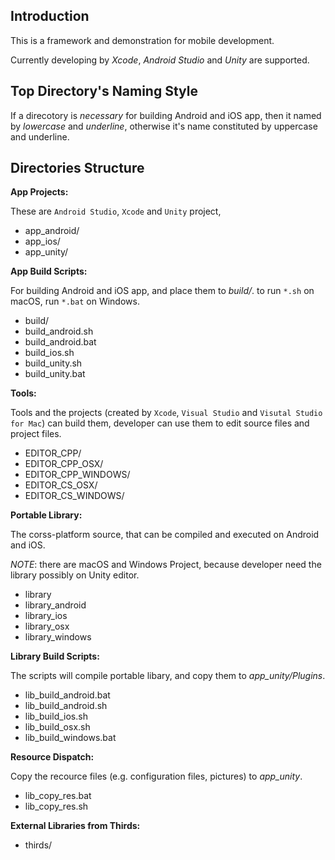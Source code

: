 ## Introduction

This is a framework and demonstration for mobile development.

Currently developing by
*Xcode*, *Android Studio* and *Unity* are supported.

## Top Directory's Naming Style

If a direcotory is *necessary* for building Android and iOS app,
then it named by *lowercase* and *underline*,
otherwise it's name constituted by uppercase and underline.

## Directories Structure

**App Projects:**

These are `Android Studio`, `Xcode` and `Unity` project,

* app_android/
* app_ios/
* app_unity/

**App Build Scripts:**

For building Android and iOS app, and place them to *build/*.
to run `*.sh` on macOS, run `*.bat` on Windows.

* build/
* build_android.sh
* build_android.bat
* build_ios.sh
* build_unity.sh
* build_unity.bat

**Tools:**

Tools and the projects
(created by `Xcode`, `Visual Studio` and `Visutal Studio for Mac`)
can build them,
developer can use them to edit source files and project files.

* EDITOR_CPP/
* EDITOR_CPP_OSX/
* EDITOR_CPP_WINDOWS/
* EDITOR_CS_OSX/
* EDITOR_CS_WINDOWS/

**Portable Library:**

The corss-platform source,
that can be compiled and executed on Android and iOS.

*NOTE*: there are macOS and Windows Project,
because developer need the library possibly on Unity editor.

* library
* library_android
* library_ios
* library_osx
* library_windows

**Library Build Scripts:**

The scripts will compile portable libary,
and copy them to *app_unity/Plugins*.

* lib_build_android.bat
* lib_build_android.sh
* lib_build_ios.sh
* lib_build_osx.sh
* lib_build_windows.bat

**Resource Dispatch:**

Copy the recource files (e.g. configuration files, pictures) to *app_unity*.

* lib_copy_res.bat
* lib_copy_res.sh

**External Libraries from Thirds:**

* thirds/
